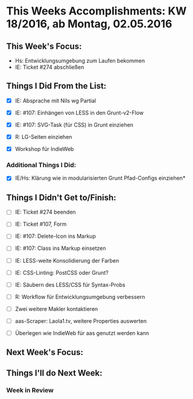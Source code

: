 # This Weeks Accomplishments: KW 18/2016, ab Montag, 02.05.2016



## This Week's Focus:
* Hs: Entwicklungsumgebung zum Laufen bekommen
* IE: Ticket #274 abschließen


## Things I Did From the List:
- [x] IE: Absprache mit Nils wg Partial
- [x] IE: #107: Einhängen von LESS in den Grunt-v2-Flow
- [x] IE: #107: SVG-Task (für CSS) in Grunt einziehen
- [x] R: LG-Seiten einziehen
- [x] Workshop für IndieWeb



### Additional Things I Did:
- [x] IE/Hs: Klärung wie in modularisierten Grunt Pfad-Configs einziehen*



## Things I Didn't Get to/Finish:
- [ ] IE: Ticket #274 beenden
- [ ] IE: Ticket #107, Form
- [ ] IE: #107: Delete-Icon ins Markup
- [ ] IE: #107: Class ins Markup einsetzen
- [ ] IE: LESS-weite Konsolidierung der Farben
- [ ] IE: CSS-Linting: PostCSS oder Grunt?
- [ ] IE: Säubern des LESS/CSS für Syntax-Probs
- [ ] R: Workflow für Entwicklungsumgebung verbessern
- [ ] Zwei weitere Makler kontaktieren
- [ ] aas-Scraper: Laola1.tv, weitere Properties auswerten
- [ ] Überlegen wie IndieWeb für aas genutzt werden kann



## Next Week's Focus: 




## Things I'll do Next Week:




### Week in Review
